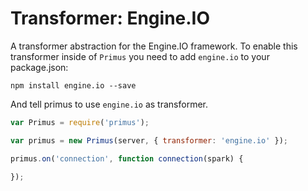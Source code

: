 # Transformer: Engine.IO

A transformer abstraction for the Engine.IO framework. To enable this
transformer inside of `Primus` you need to add `engine.io` to your package.json:

```
npm install engine.io --save
```

And tell primus to use `engine.io` as transformer.

```js
var Primus = require('primus');

var primus = new Primus(server, { transformer: 'engine.io' });

primus.on('connection', function connection(spark) {

});
```
